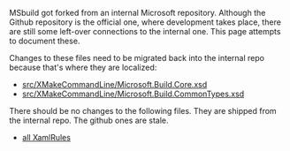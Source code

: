 MSbuild got forked from an internal Microsoft repository. Although the Github repository is the official one, where development takes place, there are still some left-over connections to the internal one. This page attempts to document these.

Changes to these files need to be migrated back into the internal repo because that's where they are localized:
- [src/XMakeCommandLine/Microsoft.Build.Core.xsd](https://github.com/Microsoft/msbuild/blob/xplat/src/XMakeCommandLine/Microsoft.Build.Core.xsd)
- [src/XMakeCommandLine/Microsoft.Build.CommonTypes.xsd](https://github.com/Microsoft/msbuild/blob/xplat/src/XMakeCommandLine/Microsoft.Build.CommonTypes.xsd)

There should be no changes to the following files. They are shipped from the internal repo. The github ones are stale.
- [all XamlRules](https://github.com/Microsoft/msbuild/tree/xplat/src/XMakeTasks/XamlRules)